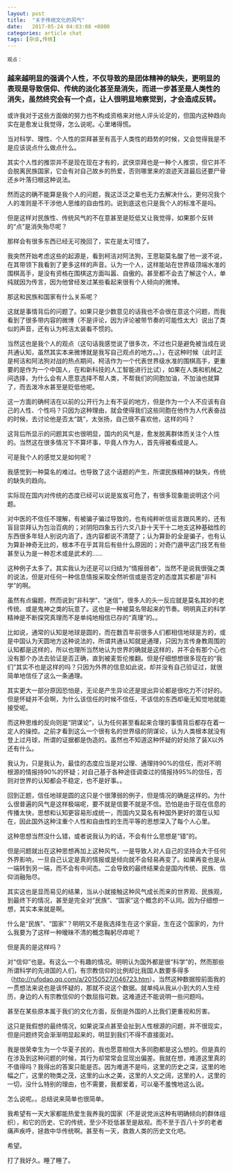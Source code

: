 ```yaml
---
layout: post
title:  "关于传统文化的风气"
date:   2017-05-24 04:03:08 +0800
categories: article chat
tags: [杂谈,传统]
---
```

<div class="page-header">
<small>观点：</small><h3>越来越明显的强调个人性，不仅导致的是团体精神的缺失，更明显的表现是导致信仰、传统的淡化甚至是消失，而进一步甚至是人类性的消失，虽然终究会有一个点，让人很明显地察觉到，才会造成反转。</h3>
</div>
<!-- more -->
<p>或许我对于这些方面做的努力也不构成资格来对他人评头论足的，但国内这种趋向实在是愈发让我觉得，怎么说呢。心里堵得慌。</p>
<p>当对科学、理性、个人性的崇拜甚至有高于人类性的趋势的时候，又会觉得我是不是应该说点什么做点什么。</p>
<p>其实个人性的推崇并不是现在现在才有的，武侠崇拜也是一种个人推崇，但它并不会脱离民族国家，它会有对自己故乡的热爱，否则哪里来的浪迹天涯最后还要尸骨还乡叶落归根这种说法。</p>
<p>然而这的确不能算是我个人的问题，我这泛泛之辈也无力去解决什么，更何况我个人的准则是不干涉他人思维的自由性的。说到底这也只是我个人的标准不是吗。</p>
<p>但是这样对民族性、传统风气的不在意甚至是贬低又让我觉得，如果那个反转的“点”是消失殆尽呢？</p>
<p>那样会有很多东西已经无可挽回了，实在是太可惜了。</p>
<p>我突然开始考虑这些的起源是，看到柯洁对阿法狗，王思聪莫名酸了他一波不说，在其带领下我看到了更多这样的声音。认为一个人，这样能站在世界级顶端水准的围棋高手，是没有资格在围棋这方面叫嚣、自傲的。甚至都不会去了解这个人，单纯就因为传言，因为他曾经发过某些看起来很有个人倾向的微博。</p>
<p>那这和民族和国家有什么关系呢？</p>
<p>这就是事情背后的问题了。如果只是少数意见的话我也不会很在意这个问题，而我看到了很多带内容的微博（不是评论，因为评论被带节奏的可能性太大）说出了类似的声音，还有认为柯洁太装看不惯的。</p>
<p>当然这也是我个人的观点（这句话我感觉说了很多次，不过也只是避免被当成在说共通认知，虽然其实本来微博就是我写自己观点的地方。。），在这种时候（此时正是柯洁和阿法狗对战的热点期间，柯洁作为一个代表世界级水准的围棋高手，更重要的是作为一个中国人，在和新科技的人工智能进行比试），如果在人类和机械之间选择，为什么会有人愿意选择不帮人类，不帮我们的同胞加油，不加油也就算了，而去泼冷水甚至是贬低他呢。</p>
<p>这一方面的确柯洁在以前的公开行为上有不妥的地方，但是作为一个人不应该有自己的人性、个性吗？只因为这种理由，就会使得我们这些同胞在他作为人代表奋战的时候，去讨论他是否太“跳”，太张扬，自己很不喜欢他，这样的吗？</p>
<p>这背后所显示的问题其实也很明显，国内的风气是，愈发脱离群体而关注个人性的。当然这在很多情况下不算坏事，毕竟人作为人，首先得被看成是人。</p>
<p>可是我个人的感觉又是如何呢？</p>
<p>我感觉到一种莫名的难过。也导致了这个话题的产生，所谓民族精神的缺失，传统的缺失的趋向。</p>
<p>实际现在国内对传统的态度已经可以说是岌岌可危了，有很多现象能说明这个问题。</p>
<p>对中医的不信任不理解，有被骗子骗过导致的，也有纯粹听信谣言跟风黑的，还有盲目崇拜认为包治百病的；对阴阳四象五行六爻八卦十天干十二地支这种基础性的东西很多年轻人别说内涵了，连内容都说不清楚了；认为算卦的全是骗子，也有认为算卦神奇无比的，根本不在乎其背后有些什么原因的；对奇门遁甲这门技艺有些甚至认为是一种忍术或是武术的……</p>
<p>这种例子太多了。其实我认为还是可以归结为“情报弱者”，当然不是说我很强之类的说法，但是对任何一种信息情报采取全然听信或是否定的态度其实都是“非科学”的啊。</p>
<p>虽然有点偏题，然而说到“非科学”、“迷信”，很多人的头一反应就是莫名其妙的老传统、或是鬼神之类的玩意了。这也是一种被莫名带起来的节奏。明明真正的科学精神是不断探究真理而不是单纯地相信已存的“真理”的。。</p>
<p>比如说，通常的认知是地球是圆的，而在数百年前很多人们都相信地球是方的，或是中国认为天圆地方这种说法的，所谓共通认知就是通理，只因为言传身教周围的认知都是这样的，所以也理所当然地认为世界的确就是这样的，并不会有那个心也没有那个办法去验证是否正确，直到被麦哲伦推翻。但是仔细想想很多现在的“我们”其实不也是这样的吗？只因为外界的信息如此说，却并没有自己验证过，就很简单地信任了这么一条通理。</p>
<p>其实更大一部分原因恐怕是，无论是产生异论还是提出异论都是很吃力不讨好的。但是怀疑并不会啊，为什么该信任的时候不信任，不该信的东西却毫无知觉地就能接受呢。</p>
<p>而这种思维的反向则是“阴谋论”，认为任何甚至看起来合理的事情背后都存在着一定人的操控。之前才看到这么一个很有名的世界级的阴谋论，认为人类根本就没有登上过月球，所谓的证据都是伪造的。虽然也不知道这种怀疑的好处除了装X以外还有什么。</p>
<p>我认为，只是我认为，最佳的态度应当是对公理、通理持90%的信任，而对不明根源的情报持90%的怀疑；对自己基于各种途径调查过的情报持95%的信任，否则对世界的认知都会不稳定，也不是好事。。</p>
<p>回到正题，信任地球是圆的这只是个很薄弱的例子，但是情况的确是这样的。为什么很普遍的风气是这样极端呢，要不就是信要不就是不信。恐怕是由于现在信息的传播太快，思想和认知更容易形成统一，而国内又莫名有种国外更好的潜在认知在，因此国外这种注重个人性和自由性的生而平等的思想深入了每个人心里。</p>
<p>这种思想当然没什么错，或者说我认为的话，不会有什么思想是“错”的。</p>
<p>但是问题就出在这种思想再加上这种风气，一是导致人对人自己的坚持会大于任何外界影响，一旦自己认定是真的情报或是倾向就不会轻易再变了。如果再变也是从一端转到另一端，而不会有中间态。二会导致的最终结果会是国内传统、民族、信仰消融殆尽。</p>
<p>其实这也是显而易见的结果，当从小就接触这种风气成长而来的世界观、民族观，到最终下的情况，甚至是完全对“民族”、“国家”这个概念的不认同。因为仔细想一想，其实本来就是啊。</p>
<p>什么是“民族”、“国家”？明明又不是我选择生在这个家庭，生在这个国家的，为什么我要为了这样一种暧昧不清的概念鞠躬尽瘁呢？</p>
<p>但是真的是这样吗？</p>
<p>对“信仰”也是。有这么一个有趣的情况。明明认为国外都是很“科学”的，然而那些所谓科学的先进国的人们，有宗教信仰的比例却比我国人数要多得多（<a href="http://rufodao.qq.com/a/20150527/046723.htm">http://rufodao.qq.com/a/20150527/046723.htm</a>）。当然这种数据按前面我的一贯想法来说也是该怀疑的，那就不说这个数据。就单纯从我从小到大的人生经历，身边的人有宗教信仰的个数屈指可数。这难道还不能说明一些问题吗。</p>
<p>甚至在某些原本属于我们的文化方面，反倒是外国的人比我们更重视和厉害。 </p>
<p>这只是我假想的最终情况，如果说深点甚至会扯到人性根源的问题，并不很现实，但是问题终究会渐渐明显起来的，明显到我们不得不直接面对。</p>
<p>我是很荣幸生为一个华夏子民的，我也愿意相信大多同胞都是这么想的。但是真的在涉及到这种问题的时候，其行为却常常会显现出偏差。我就在想，难道这里真的不值得吗？我得出的答案只能是否。因为难道不是吗，这里的历史之深，这里的地幅之广，这里的物类之茂，这里的山水之美，这里的人文之阔，这里的人，这里的一切，没什么特别的理由，也不需要，我都爱着，可以毫不羞愧地这么说。</p>
<p>怎么说呢。。总结说来简单也很简单。</p>
<p>我希望有一天大家都能热爱生我养我的国家（不是说党派这种有明确倾向的群体组织），和它的历史、它的传统，至少不贬低甚至是敌视。而不至于百八十岁的老者痛声疾呼，拯救中华传统啊。甚至有一天，救救人类的历史文化吧。</p>
<p>希望。</p>
<p>打了我好久。睡了睡了。​​​​</p>
